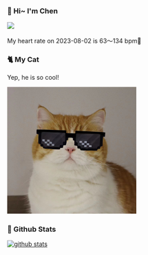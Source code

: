 ### 👋 Hi~ I'm Chen 

![](https://komarev.com/ghpvc/?username=z1cheng&style=flat)

My heart rate on 2023-08-02 is 63～134 bpm💖

### 🐈 My Cat
Yep, he is so cool!

<img src="/images/mycat.jpg" width="300px" />

### 🧐 Github Stats
[![github stats](https://github-readme-stats.vercel.app/api?username=z1cheng&show_icons=true&theme=default)](https://github.com/anuraghazra/github-readme-stats)


